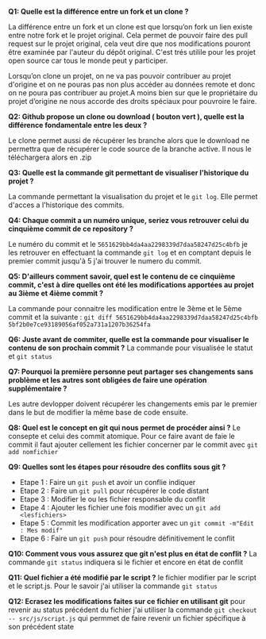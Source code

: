 __**Q1: Quelle est la différence entre un fork et un clone ?**__

La différence entre un fork et un clone est que lorsqu’on fork un lien existe entre notre fork et le projet original. Cela permet de pouvoir faire des pull request sur le projet original, cela veut dire que nos modifications pouront être examinée par l'auteur du dépôt original. C'est trés utilile pour les projet open source car tous le monde peut y participer.

Lorsqu’on clone un projet, on ne va pas pouvoir contribuer au projet d'origine et on ne pouras pas non plus accéder au données remote et donc on ne poura pas contribuer au projet.A moins bien sur que le propriétaire du projet d’origine ne nous accorde des droits spéciaux pour pouvroire le faire.



__**Q2: Github propose un clone ou download ( bouton vert ), quelle est la différence fondamentale entre les deux ?**__

Le clone permet aussi de récupérer les branche alors que le download ne permettra que de récupérer le code source de la branche active. Il nous le téléchargera alors en .zip



__**Q3: Quelle est la commande git permettant de visualiser l'historique du projet ?**__

La commande permettant la visualisation du projet et le `git log`. Elle permet d'acces a l'historique des commits.



__**Q4: Chaque commit a un numéro unique, seriez vous retrouver celui du cinquième commit de ce repository ?**__

Le numéro du commit et le `5651629bb4da4aa2298339d7daa58247d25c4bfb` je les retrouver en effectuant la commande `git log` et en comptant depuis le premier commit jusqu'à 5 j'ai trouver le numero du commit.



__**Q5: D'ailleurs comment savoir, quel est le contenu de ce cinquième commit, c'est à dire quelles ont été les modifications apportées au projet au 3ième et 4ième commit ?**__

La commande pour connaitre les modification entre le 3ème et le 5ème commit et la suivante : `git diff 5651629bb4da4aa2298339d7daa58247d25c4bfb 5bf2b0e7ce93189056af052a731a1207b36254fa`


__**Q6: Juste avant de commiter, quelle est la commande pour visualiser le contenu de son prochain commit ?**__
La commande pour visualisée le statut et `git status`

__**Q7: Pourquoi la première personne peut partager ses changements sans problème et les autres sont obligées de faire une opération supplémentaire ?**__

Les autre devlopper doivent récupérer les changements emis par le premier dans le but de modifier la même base de code ensuite.

__**Q8: Quel est le concept en git qui nous permet de procéder ainsi ?**__
Le consepte et celui des commit atomique. Pour ce faire avant de faie le commit il faut ajouter cellement les fichier concerner par le commit avec  `git add nomfichier`

__**Q9: Quelles sont les étapes pour résoudre des conflits sous git ?**__
* Etape 1 : Faire un `git push` et avoir un conflie indiquer
* Etape 2 : Faire un `git pull` pour récupérer le code distant
* Etape 3 : Modifier le ou les fichier responsable du conflit
* Etape 4 : Ajouter les fichier une fois modifier avec un `git add <lesfichiers>`
* Etape 5 : Commit les modification apporter avec un `git commit -m"Edit : Mes modif"`
* Etape 6 : Faire un `git push` pour résoudre définitivement le conflit

__**Q10: Comment vous vous assurez que git n'est plus en état de conflit ?**__
La commande `git status` indiquera si le fichier et encore en état de conflit

__**Q11: Quel fichier a été modifié par le script ?**__
le fichier modifier par le script et le script.js. Pour le savoir j'ai utiliser la commande `git status`

__**Q12: Ecrasez les modifications faites sur ce fichier en utilisant git**__
pour revenir au status précédent du fichier j'ai utiliser la commande `git checkout -- src/js/script.js` qui permmet de faire revenir un fichier spécifique à son précédent state